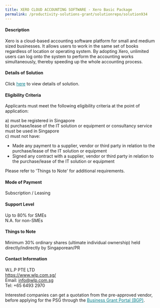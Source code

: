 ```yaml
---
title: XERO CLOUD ACCOUNTING SOFTWARE - Xero Basic Package
permalink: /productivity-solutions-grant/solutionrepo/solution934
---
```


#### Description

Xero is a cloud-based accounting software platform for small and medium sized businesses. It allows users to work in the same set of books regardless of location or operating system.
By adopting Xero, unlimited users can log onto the system to perform the accounting works simultaneously, thereby speeding up the whole accounting process.


#### Details of Solution

Click <a href='https://govassist.gobusiness.gov.sg/images/psg/WLP_Xero_Annex_3_CR_wef_30Jun2020_Part_3.pdf' style='color:#037e8a'>here</a> to view details of solution.

#### Eligibility Criteria

Applicants must meet the following eligibility criteria at the point of application:

a) must be registered in Singapore <br>
b) purchase/lease of the IT solution or equipment or consultancy service must be used in Singapore <br>
c) must not have:
- Made any payment to a supplier, vendor or third party in relation to the purchase/lease of the IT solution or equipment
- Signed any contract with a supplier, vendor or third party in relation to the purchase/lease of the IT solution or equipment

Please refer to 'Things to Note' for additional requirements.

#### Mode of Payment
Subscription / Leasing

#### Support Level
Up to 80% for SMEs <br>
N.A. for non-SMEs

#### Things to Note
Minimum 30% ordinary shares (ultimate individual ownership) held directly/indirectly by Singaporean/PR

#### Contact Information
W.L.P PTE LTD<br>https://www.wlp.com.sg/<br>Email: info@wlp.com.sg<br>Tel: +65 6493 2970

Interested companies can get a quotation from the pre-approved vendor, before applying for the PSG through the <a target='_blank' style='color:#037e8a' href='https://www.businessgrants.gov.sg/'>Business Grant Portal (BGP)</a>.

